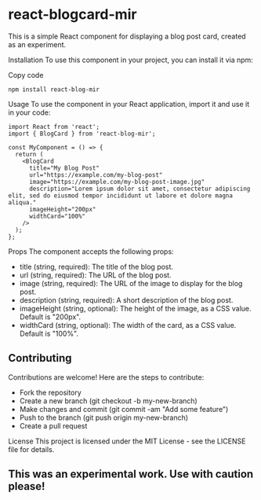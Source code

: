 # react-blogcard-mir
This is a simple React component for displaying a blog post card, created as an experiment.

Installation
To use this component in your project, you can install it via npm:

Copy code

``` 
npm install react-blog-mir
```

Usage
To use the component in your React application, import it and use it in your code:


```
import React from 'react';
import { BlogCard } from 'react-blog-mir';

const MyComponent = () => {
  return (
    <BlogCard
      title="My Blog Post"
      url="https://example.com/my-blog-post"
      image="https://example.com/my-blog-post-image.jpg"
      description="Lorem ipsum dolor sit amet, consectetur adipiscing elit, sed do eiusmod tempor incididunt ut labore et dolore magna aliqua."
      imageHeight="200px"
      widthCard="100%"
    />
  );
};

```

Props
The component accepts the following props:


* title (string, required): The title of the blog post.
* url (string, required): The URL of the blog post.
* image (string, required): The URL of the image to display for the blog post.
* description (string, required): A short description of the blog post.
* imageHeight (string, optional): The height of the image, as a CSS value. Default is "200px".
* widthCard (string, optional): The width of the card, as a CSS value. Default is "100%".


## Contributing
Contributions are welcome! Here are the steps to contribute:

* Fork the repository
* Create a new branch (git checkout -b my-new-branch)
* Make changes and commit (git commit -am "Add some feature")
* Push to the branch (git push origin my-new-branch)
* Create a pull request


License
This project is licensed under the MIT License - see the LICENSE file for details.



## This was an experimental work. Use with caution please!
